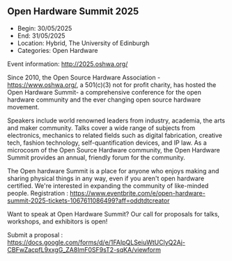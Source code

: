 ## Open Hardware Summit 2025

- Begin: 30/05/2025
- End: 31/05/2025
- Location: Hybrid, The University of Edinburgh
- Categories: Open Hardware

Event information: http://2025.oshwa.org/

Since 2010, the Open Source Hardware Association - https://www.oshwa.org/, a 501(c)(3) not for profit charity, has
hosted the Open Hardware Summit- a comprehensive conference for the open hardware community and the ever changing open
source hardware movement.

Speakers include world renowned leaders from industry, academia, the arts and maker community. Talks cover a wide range
of subjects from electronics, mechanics to related fields such as digital fabrication, creative tech, fashion
technology, self-quantification devices, and IP law. As a microcosm of the Open Source Hardware community, the Open
Hardware Summit provides an annual, friendly forum for the community.

The Open hardware Summit is a place for anyone who enjoys making and sharing physical things in any way, even if you
aren't open hardware certified. We're interested in expanding the community of like-minded people.
Registration : https://www.eventbrite.com/e/open-hardware-summit-2025-tickets-1067611086499?aff=oddtdtcreator

Want to speak at Open Hardware Summit? Our call for proposals for talks, workshops, and exhibitors is open!

Submit a proposal : https://docs.google.com/forms/d/e/1FAIpQLSeiuWtUClyQ2Aj-CBFwZacpfL9xxgG_ZA8ImF0SF9sT2-sqKA/viewform
